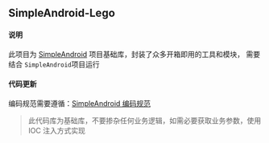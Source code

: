 ## SimpleAndroid-Lego

#### 说明

此项目为 [SimpleAndroid](https://github.com/goorich/SimpleAndroid/) 项目基础库，封装了众多开箱即用的工具和模块，
需要结合 `SimpleAndroid`项目运行

#### 代码更新

编码规范需要遵循：[SimpleAndroid 编码规范](https://github.com/goorich/SimpleAndroid-Lego/blob/master/doc/SimpleAndroid%20%E7%BC%96%E7%A0%81%E8%A7%84%E8%8C%83.md)

> 此代码库为基础库，不要掺杂任何业务逻辑，如需必要获取业务参数，使用 IOC 注入方式实现
